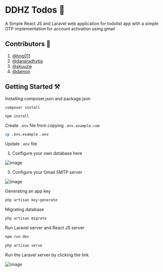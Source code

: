 # DDHZ Todos 📒

A Simple React JS and Laravel web application for todolist app with a simple OTP implementation for account activation using gmail

## Contributors 🤸
1. [@hng011](https://github.com/hng011)
2. [@danaradhytia](https://github.com/danaradhytia) 
3. [@skuuzie](https://github.com/skuuzie) 
4. [@damon](https://github.com/Awaviviana09)

## Getting Started ⚒️
Installing composer.json and package.json
```bash
composer install

npm install
```

Create `.env` file from copying `.env.example.com`
```bash
cp .env.example .env
```

Update `.env` file
1. Configure your own database here

![image](https://github.com/hng011/Project-Pweb-9/assets/93465725/40f3f369-5afe-4d8d-9016-3f43c50a697a)

3. Configure your Gmail SMTP server

![image](https://github.com/hng011/Project-Pweb-9/assets/93465725/6f0b341d-87b5-4b56-9ba2-275332463720)


Generating an app key
```bash
php artisan key:generate
```

Migrating database
```bash
php artisan migrate
```

Run Laravel server and React JS server
```bash
npm run dev

php artisan serve
```

Run the Laravel server by clicking the link

![image](https://github.com/hng011/Project-Pweb-9/assets/93465725/dc5e7ef2-9c1e-4c53-8db8-0dfa3393ea90)
